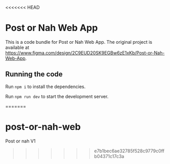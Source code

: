 <<<<<<< HEAD

  # Post or Nah Web App

  This is a code bundle for Post or Nah Web App. The original project is available at https://www.figma.com/design/2C9EUD20SK9EGBw6zE1xKb/Post-or-Nah-Web-App.

  ## Running the code

  Run `npm i` to install the dependencies.

  Run `npm run dev` to start the development server.
  
=======
# post-or-nah-web
Post or nah V1
>>>>>>> e7b1bec6ae32785f528c9779c0ffb04371c17c3a
